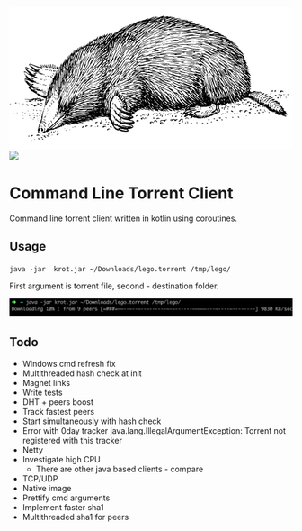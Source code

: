 ![Usage example](pics/mole.png)
![](https://github.com/dzharvis/krot/workflows/Build%20and%20Release/badge.svg)
# Command Line Torrent Client
Command line torrent client written in kotlin using coroutines.

## Usage
`java -jar  krot.jar ~/Downloads/lego.torrent /tmp/lego/`

First argument is torrent file, second - destination folder.

![Usage example](pics/screenshot.png)

## Todo
- Windows cmd refresh fix
- Multithreaded hash check at init
- Magnet links
- Write tests
- DHT + peers boost
- Track fastest peers
- Start simultaneously with hash check
- Error with 0day tracker
	java.lang.IllegalArgumentException: Torrent not registered with this tracker
- Netty
- Investigate high CPU
    - There are other java based clients - compare
- TCP/UDP
- Native image
- Prettify cmd arguments
- Implement faster sha1
- Multithreaded sha1 for peers
